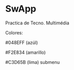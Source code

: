 # SwApp
Practica de Tecno. Multimédia

Colores:

#048EFF (azúl)

#F2E834 (amarillo)

#C3D65B (lima) submenu
